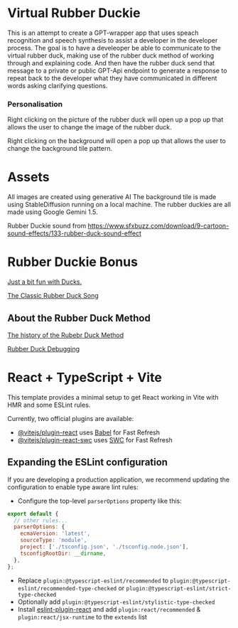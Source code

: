 # Virtual Rubber Duckie

This is an attempt to create a GPT-wrapper app that uses speach recognition and speech synthesis to assist a developer in the developer process. The goal is to have a develeoper be able to communicate to the virtual rubber duck, making use of the rubber duck method of working through and explaining code. And then have the rubber duck send that message to a private or public GPT-Api endpoint to generate a response to repeat back to the developer what they have communicated in different words asking clarifying questions.

### Personalisation
Right clicking on the picture of the rubber duck will open up a pop up that allows the user to change the image of the rubber duck.

Right clicking on the background will open a pop up that allows the user to change the background tile pattern.


# Assets

All images are created using generative AI
The background tile is made using StableDiffusion running on a local machine. The rubber duckies are all made using Google Gemini 1.5.

Rubber Duckie sound from https://www.sfxbuzz.com/download/9-cartoon-sound-effects/133-rubber-duck-sound-effect

# Rubber Duckie Bonus

[Just a bit fun with Ducks.](https://www.youtube.com/watch?v=uYOmtEcZ1lk)

[The Classic Rubber Duck Song](https://www.youtube.com/watch?v=Mh85R-S-dh8)

## About the Rubber Duck Method

[The history of the Rubebr Duck Method](https://www.youtube.com/watch?v=huOPVqztPdc)

[Rubber Duck Debugging](https://www.youtube.com/watch?v=NBgIHOrjSxs)

# React + TypeScript + Vite

This template provides a minimal setup to get React working in Vite with HMR and some ESLint rules.

Currently, two official plugins are available:

- [@vitejs/plugin-react](https://github.com/vitejs/vite-plugin-react/blob/main/packages/plugin-react/README.md) uses [Babel](https://babeljs.io/) for Fast Refresh
- [@vitejs/plugin-react-swc](https://github.com/vitejs/vite-plugin-react-swc) uses [SWC](https://swc.rs/) for Fast Refresh

## Expanding the ESLint configuration

If you are developing a production application, we recommend updating the configuration to enable type aware lint rules:

- Configure the top-level `parserOptions` property like this:

```js
export default {
  // other rules...
  parserOptions: {
    ecmaVersion: 'latest',
    sourceType: 'module',
    project: ['./tsconfig.json', './tsconfig.node.json'],
    tsconfigRootDir: __dirname,
  },
};
```

- Replace `plugin:@typescript-eslint/recommended` to `plugin:@typescript-eslint/recommended-type-checked` or `plugin:@typescript-eslint/strict-type-checked`
- Optionally add `plugin:@typescript-eslint/stylistic-type-checked`
- Install [eslint-plugin-react](https://github.com/jsx-eslint/eslint-plugin-react) and add `plugin:react/recommended` & `plugin:react/jsx-runtime` to the `extends` list

